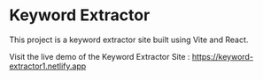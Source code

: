 # Keyword Extractor

This project is a keyword extractor site built using Vite and React.

Visit the live demo of the Keyword Extractor Site : https://keyword-extractor1.netlify.app
